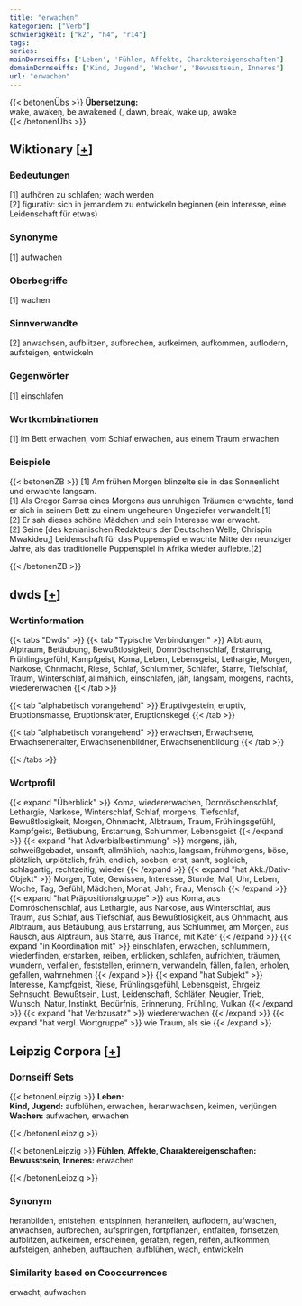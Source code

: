 ```yaml
---
title: "erwachen"
kategorien: ["Verb"]
schwierigkeit: ["k2", "h4", "r14"]
tags:
series:
mainDornseiffs: ['Leben', 'Fühlen, Affekte, Charaktereigenschaften']
domainDornseiffs: ['Kind, Jugend', 'Wachen', 'Bewusstsein, Inneres']
url: "erwachen"
---
```


{{< betonenÜbs >}}
**Übersetzung:**  
wake, awaken, be awakened (, dawn, break, wake up, awake  
{{< /betonenÜbs >}}

## Wiktionary [[+](https://de.wiktionary.org/wiki/erwachen)]

### Bedeutungen
[1] aufhören zu schlafen; wach werden  
[2] figurativ: sich in jemandem zu entwickeln beginnen (ein Interesse, eine Leidenschaft für etwas)  

### Synonyme
[1] aufwachen  

### Oberbegriffe
[1] wachen  

### Sinnverwandte
[2] anwachsen, aufblitzen, aufbrechen, aufkeimen, aufkommen, auflodern, aufsteigen, entwickeln  

### Gegenwörter
[1] einschlafen  

### Wortkombinationen
[1] im Bett erwachen, vom Schlaf erwachen, aus einem Traum erwachen  

### Beispiele
{{< betonenZB >}}
[1] Am frühen Morgen blinzelte sie in das Sonnenlicht und erwachte langsam.  
[1] Als Gregor Samsa eines Morgens aus unruhigen Träumen erwachte, fand er sich in seinem Bett zu einem ungeheuren Ungeziefer verwandelt.[1]  
[2] Er sah dieses schöne Mädchen und sein Interesse war erwacht.  
[2] Seine [des kenianischen Redakteurs der Deutschen Welle, Chrispin Mwakideu,] Leidenschaft für das Puppenspiel erwachte Mitte der neunziger Jahre, als das traditionelle Puppenspiel in Afrika wieder auflebte.[2]  

{{< /betonenZB >}}


## dwds [[+](https://www.dwds.de/wb/erwachen)]

### Wortinformation
{{< tabs "Dwds" >}}
{{< tab "Typische Verbindungen" >}}
Albtraum, Alptraum, Betäubung, Bewußtlosigkeit, Dornröschenschlaf, Erstarrung, Frühlingsgefühl, Kampfgeist, Koma, Leben, Lebensgeist, Lethargie, Morgen, Narkose, Ohnmacht, Riese, Schlaf, Schlummer, Schläfer, Starre, Tiefschlaf, Traum, Winterschlaf, allmählich, einschlafen, jäh, langsam, morgens, nachts, wiedererwachen
{{< /tab >}}

{{< tab "alphabetisch vorangehend" >}}
Eruptivgestein, eruptiv, Eruptionsmasse, Eruptionskrater, Eruptionskegel
{{< /tab >}}

{{< tab "alphabetisch vorangehend" >}}
erwachsen, Erwachsene, Erwachsenenalter, Erwachsenenbildner, Erwachsenenbildung
{{< /tab >}}

{{< /tabs >}}

### Wortprofil
{{< expand "Überblick" >}} Koma, wiedererwachen, Dornröschenschlaf, Lethargie, Narkose, Winterschlaf, Schlaf, morgens, Tiefschlaf, Bewußtlosigkeit, Morgen, Ohnmacht, Albtraum, Traum, Frühlingsgefühl, Kampfgeist, Betäubung, Erstarrung, Schlummer, Lebensgeist {{< /expand >}}
{{< expand "hat Adverbialbestimmung" >}} morgens, jäh, schweißgebadet, unsanft, allmählich, nachts, langsam, frühmorgens, böse, plötzlich, urplötzlich, früh, endlich, soeben, erst, sanft, sogleich, schlagartig, rechtzeitig, wieder {{< /expand >}}
{{< expand "hat Akk./Dativ-Objekt" >}} Morgen, Tote, Gewissen, Interesse, Stunde, Mal, Uhr, Leben, Woche, Tag, Gefühl, Mädchen, Monat, Jahr, Frau, Mensch {{< /expand >}}
{{< expand "hat Präpositionalgruppe" >}} aus Koma, aus Dornröschenschlaf, aus Lethargie, aus Narkose, aus Winterschlaf, aus Traum, aus Schlaf, aus Tiefschlaf, aus Bewußtlosigkeit, aus Ohnmacht, aus Albtraum, aus Betäubung, aus Erstarrung, aus Schlummer, am Morgen, aus Rausch, aus Alptraum, aus Starre, aus Trance, mit Kater {{< /expand >}}
{{< expand "in Koordination mit" >}} einschlafen, erwachen, schlummern, wiederfinden, erstarken, reiben, erblicken, schlafen, aufrichten, träumen, wundern, verfallen, feststellen, erinnern, verwandeln, fällen, fallen, erholen, gefallen, wahrnehmen {{< /expand >}}
{{< expand "hat Subjekt" >}} Interesse, Kampfgeist, Riese, Frühlingsgefühl, Lebensgeist, Ehrgeiz, Sehnsucht, Bewußtsein, Lust, Leidenschaft, Schläfer, Neugier, Trieb, Wunsch, Natur, Instinkt, Bedürfnis, Erinnerung, Frühling, Vulkan {{< /expand >}}
{{< expand "hat Verbzusatz" >}} wiedererwachen {{< /expand >}}
{{< expand "hat vergl. Wortgruppe" >}} wie Traum, als sie {{< /expand >}}

## Leipzig Corpora [[+](https://corpora.uni-leipzig.de/en/res?word=erwachen&corpusId=deu_newscrawl-public_2018)]

### Dornseiff Sets
{{< betonenLeipzig >}}
**Leben:**  
**Kind, Jugend:** aufblühen, erwachen, heranwachsen, keimen, verjüngen  
**Wachen:** aufwachen, erwachen  

{{< /betonenLeipzig >}}


{{< betonenLeipzig >}}
**Fühlen, Affekte, Charaktereigenschaften:**  
**Bewusstsein, Inneres:** erwachen  

{{< /betonenLeipzig >}}

### Synonym
heranbilden, entstehen, entspinnen, heranreifen, auflodern, aufwachen, anwachsen, aufbrechen, aufspringen, fortpflanzen, entfalten, fortsetzen, aufblitzen, aufkeimen, erscheinen, geraten, regen, reifen, aufkommen, aufsteigen, anheben, auftauchen, aufblühen, wach, entwickeln


### Similarity based on Cooccurrences
erwacht, aufwachen

